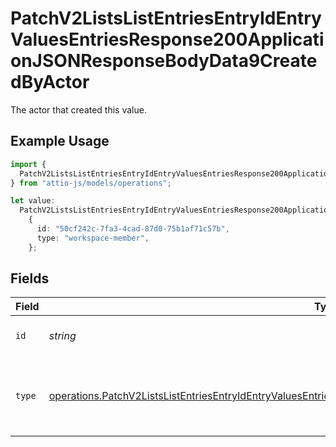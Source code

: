 # PatchV2ListsListEntriesEntryIdEntryValuesEntriesResponse200ApplicationJSONResponseBodyData9CreatedByActor

The actor that created this value.

## Example Usage

```typescript
import {
  PatchV2ListsListEntriesEntryIdEntryValuesEntriesResponse200ApplicationJSONResponseBodyData9CreatedByActor,
} from "attio-js/models/operations";

let value:
  PatchV2ListsListEntriesEntryIdEntryValuesEntriesResponse200ApplicationJSONResponseBodyData9CreatedByActor =
    {
      id: "50cf242c-7fa3-4cad-87d0-75b1af71c57b",
      type: "workspace-member",
    };
```

## Fields

| Field                                                                                                                                                                                                                                    | Type                                                                                                                                                                                                                                     | Required                                                                                                                                                                                                                                 | Description                                                                                                                                                                                                                              |
| ---------------------------------------------------------------------------------------------------------------------------------------------------------------------------------------------------------------------------------------- | ---------------------------------------------------------------------------------------------------------------------------------------------------------------------------------------------------------------------------------------- | ---------------------------------------------------------------------------------------------------------------------------------------------------------------------------------------------------------------------------------------- | ---------------------------------------------------------------------------------------------------------------------------------------------------------------------------------------------------------------------------------------- |
| `id`                                                                                                                                                                                                                                     | *string*                                                                                                                                                                                                                                 | :heavy_minus_sign:                                                                                                                                                                                                                       | An ID to identify the actor.                                                                                                                                                                                                             |
| `type`                                                                                                                                                                                                                                   | [operations.PatchV2ListsListEntriesEntryIdEntryValuesEntriesResponse200ApplicationJSONResponseBodyData9Type](../../models/operations/patchv2listslistentriesentryidentryvaluesentriesresponse200applicationjsonresponsebodydata9type.md) | :heavy_minus_sign:                                                                                                                                                                                                                       | The type of actor. [Read more information on actor types here](/docs/actors).                                                                                                                                                            |